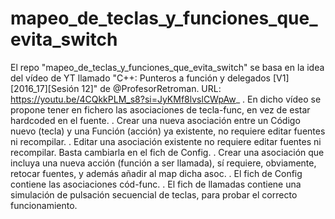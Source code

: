 # mapeo_de_teclas_y_funciones_que_evita_switch
El repo "mapeo_de_teclas_y_funciones_que_evita_switch" se basa en la idea del vídeo de YT llamado "C++: Punteros a función y delegados [V1][2016_17][Sesión 12]" de @ProfesorRetroman. URL: https://youtu.be/4CQkkPLM_s8?si=JyKMf8lvslCWpAw_
. En dicho vídeo se propone tener en fichero las asociaciones de tecla-func, en vez de estar hardcoded en el fuente. 
. Crear una nueva asociación entre un Código nuevo (tecla) y una Función (acción) ya existente, no requiere editar fuentes ni recompilar. 
. Editar una asociación existente no requiere editar fuentes ni recompilar. Basta cambiarla en el fich de Config. 
. Crear una asociación que incluya una nueva acción (función a ser llamada), sí requiere, obviamente, retocar fuentes, y además añadir al map dicha asoc. 
. El fich de Config contiene las asociaciones cód-func. 
. El fich de llamadas contiene una simulación de pulsación secuencial de teclas, para probar el correcto funcionamiento. 
